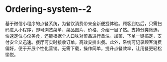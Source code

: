 # Ordering-system--2
基于微信小程序的点餐系统，为餐饮消费带来全新便捷体验。顾客到店后，只需扫码进入小程序，即可浏览菜单，菜品图片、价格、介绍一目了然。支持分类筛选，快速定位心仪美食，还能根据个人口味对菜品进行备注。加菜、下单一键搞定，支付安全又迅速。餐厅可实时接收订单，高效安排出餐。此外，系统可记录顾客消费偏好，便于开展个性化营销。无需下载，操作简单，提升点餐效率，让用餐更轻松愉悦。 
